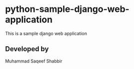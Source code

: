 # python-sample-django-web-application

This is a sample django web application

## Developed by 

Muhammad Saqeef Shabbir

